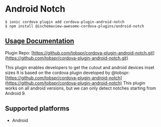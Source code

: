 # Android Notch

```text
$ ionic cordova plugin add cordova-plugin-android-notch
$ npm install @ischemaview-awesome-cordova-plugins/android-notch
```

## [Usage Documentation](https://danielsogl.gitbook.io/awesome-cordova-plugins/plugins/android-notch/)

Plugin Repo: [https://github.com/tobspr/cordova-plugin-android-notch.git](https://github.com/tobspr/cordova-plugin-android-notch.git)

This plugin enables developers to get the cutout and android devices inset sizes It is based on the cordova plugin developed by @tobspr: [https://github.com/tobspr/cordova-plugin-android-notch](https://github.com/tobspr/cordova-plugin-android-notch) This plugin works on all android versions, but we can only detect notches starting from Android 9.

## Supported platforms

* Android

